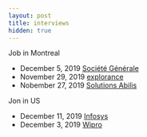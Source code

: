 ```yaml
---
layout: post
title: interviews
hidden: true
---
```


Job in Montreal

* December 5, 2019 [Société Générale](https://www.societegenerale.com/)
* November 29, 2019 [explorance](https://explorance.com/) 
* Nobember 27, 2019 [Solutions Abilis](https://www.abilis-solutions.com/) 

Jon in US

* December 11, 2019 [Infosys](https://www.infosys.com/)
* December 3, 2019 [Wipro](https://www.wipro.com/)
